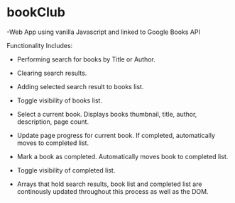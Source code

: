 # bookClub
-Web App using vanilla Javascript and linked to Google Books API

Functionality Includes:
- Performing search for books by Title or Author.
- Clearing search results.
- Adding selected search result to books list.
- Toggle visibility of books list.
- Select a current book. Displays books thumbnail, title, author, description, page count.
- Update page progress for current book. If completed, automatically moves to completed list. 
- Mark a book as completed. Automatically moves book to completed list.
- Toggle visibility of completed list.

- Arrays that hold search results, book list and completed list are continously updated 
  throughout this process as well as the DOM.
